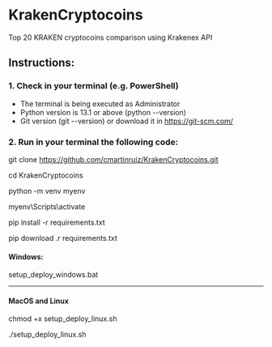 # KrakenCryptocoins
Top 20 KRAKEN cryptocoins comparison using Krakenex API
## Instructions:
### 1. Check in your terminal (e.g. PowerShell)
* The terminal is being executed as Administrator
* Python version is 13.1 or above (python --version)
* Git version (git --version) or download it in https://git-scm.com/

### 2. Run in your terminal the following code:
git clone https://github.com/cmartinruiz/KrakenCryptocoins.git

cd KrakenCryptocoins

python -m venv myenv

myenv\Scripts\activate

pip install -r requirements.txt

pip download .r requirements.txt


#### Windows:

setup_deploy_windows.bat

---------------------------------------------------------------------------------------------------------------------
#### MacOS and Linux

chmod +x setup_deploy_linux.sh

./setup_deploy_linux.sh
